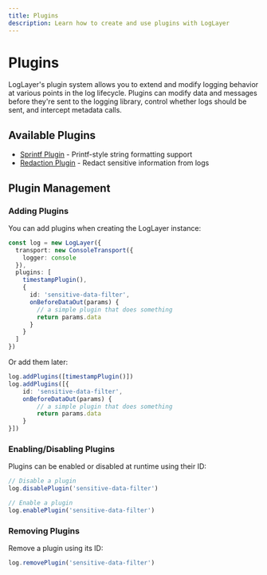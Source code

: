 ```yaml
---
title: Plugins
description: Learn how to create and use plugins with LogLayer
---
```


# Plugins

LogLayer's plugin system allows you to extend and modify logging behavior at various points in the log lifecycle. Plugins can modify data and messages before they're sent to the logging library, control whether logs should be sent, and intercept metadata calls.

## Available Plugins

- [Sprintf Plugin](./sprintf) - Printf-style string formatting support
- [Redaction Plugin](./redaction) - Redact sensitive information from logs

## Plugin Management

### Adding Plugins

You can add plugins when creating the LogLayer instance:

```typescript
const log = new LogLayer({
  transport: new ConsoleTransport({
    logger: console
  }),
  plugins: [
    timestampPlugin(),
    {
      id: 'sensitive-data-filter',
      onBeforeDataOut(params) {
        // a simple plugin that does something
        return params.data
      }
    }
  ]
})
```

Or add them later:

```typescript
log.addPlugins([timestampPlugin()])
log.addPlugins([{
    id: 'sensitive-data-filter',
    onBeforeDataOut(params) {
        // a simple plugin that does something
        return params.data
    }
}])
```

### Enabling/Disabling Plugins

Plugins can be enabled or disabled at runtime using their ID:

```typescript
// Disable a plugin
log.disablePlugin('sensitive-data-filter')

// Enable a plugin
log.enablePlugin('sensitive-data-filter')
```

### Removing Plugins

Remove a plugin using its ID:

```typescript
log.removePlugin('sensitive-data-filter')
```

